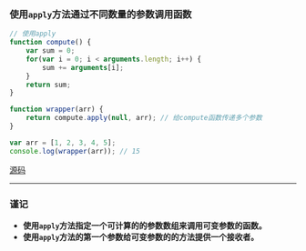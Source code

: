 ### 使用`apply`方法通过不同数量的参数调用函数

```javascript
// 使用apply
function compute() {
    var sum = 0;
    for(var i = 0; i < arguments.length; i++) {
        sum += arguments[i];
    }
    return sum;
}

function wrapper(arr) {
    return compute.apply(null, arr); // 给compute函数传递多个参数
}

var arr = [1, 2, 3, 4, 5];
console.log(wrapper(arr)); // 15
```
[源码](item21/demo.js)

------

### 谨记
+ **使用`apply`方法指定一个可计算的的参数数组来调用可变参数的函数。**
+ **使用`apply`方法的第一个参数给可变参数的的方法提供一个接收者。**
